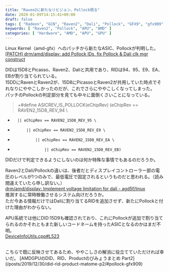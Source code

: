 ```yaml
---
title: "Raven2に新たなリビジョン、Pollock現る"
date: 2020-01-09T14:15:41+09:00
draft: false
tags: [ "Radeon", "GCN", "Raven2", "Dali", "Pollock", "GFX9", "gfx909" ]
keywords: [ "Raven2", "Pollock", "APU", "AMD" ]
categories: [ "Hardware", "AMD", "APU", "GPU" ]
---
```


Linux Kernel（amd-gfx）へのパッチから新たなASIC、Pollockが判明した。  
[[PATCH] drm/amd/display: add Pollock IDs, fix Pollock & Dali clk mgr construct](https://lists.freedesktop.org/archives/amd-gfx/2020-January/044548.html)  

DIDは15D8とPicasso、Raven2、Daliと共用であり、RIDは94、95、E9、EA、EBが割り当てられている。  
15DDにRavenとRaven2が、15D8にPicassoとRaven2が共用していた時点でそれなりにややこしかったのだが、これでさらにややこしくなってしまった。  
パッチのPollockの判定部分を見ても中々に面倒くさいことになっている。  

 > +#define ASICREV_IS_POLLOCK(eChipRev) (eChipRev == RAVEN2_15D8_REV_94 \
+		|| eChipRev == RAVEN2_15D8_REV_95 \
+			|| eChipRev == RAVEN2_15D8_REV_E9 \
+				|| eChipRev == RAVEN2_15D8_REV_EA \
+					|| eChipRev == RAVEN2_15D8_REV_EB)

DIDだけで判定できるようにしないのは何か特殊な事情でもあるのだろうか。  

Raven2とDali/Pollockの違いは、後者だとディスプレイコントローラー部の電圧のレベルが1つのみで、最低電圧で固定されるというものだと思われる。（読み間違えていたら申し訳ない。）  
[drm/amd/display: Implement voltage limitation for dali - agd5f/linux](https://cgit.freedesktop.org/~agd5f/linux/commit/drivers/gpu/drm/amd?h=amd-staging-drm-next&id=e42a34dec68950ebad7904f235ed2dfff5bb27b5)  
推測するに常時稼働させるシステム向けだろうか。  
ただ今ある情報だけではDaliに割り当てるRIDを追加させず、新たにPollockと付けた理由がわからない。  

APU系統では他にDID:15D9も確認されており、これにPollockが追加で割り当てられるのかそれともまた新しいコードネームを持ったASICとなるのかはまだ不明。  
[DeviceInfoUtils.cpp#L523](https://github.com/GPUOpen-Tools/common-src-DeviceInfo/blob/master/DeviceInfoUtils.cpp#L523)  

<br>
こちらで既に反映させてあるため、ややこしさの解消に役立てていただければ幸いだ。  
[AMDGPUのDID、RID、Productのびみょうまとめ Part2](/posts/2019/12/30/did-rid-product-matome-p2/#pollock-gfx909)  
